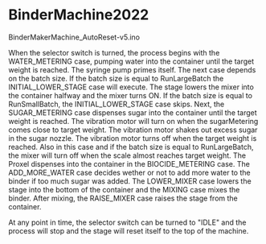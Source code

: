 # BinderMachine2022

BinderMakerMachine_AutoReset-v5.ino

When the selector switch is turned, the process begins with the WATER_METERING case, pumping water into the container until the target weight is reached. The syringe pump primes itself. The next case depends on the batch size. If the batch size is equal to RunLargeBatch the INITIAL_LOWER_STAGE case will execute. The stage lowers the mixer into the container halfway and the mixer turns ON. If the batch size is equal to RunSmallBatch, the INITIAL_LOWER_STAGE case skips. Next, the SUGAR_METERING case dispenses sugar into the container until the target weight is reached. The vibration motor will turn on when the sugarMetering comes close to target weight. The vibration motor shakes out excess sugar in the sugar nozzle. The vibration motor turns off when the target weight is reached. Also in this case and if the batch size is equal to RunLargeBatch, the mixer will turn off when the scale almost reaches target weight. The Proxel dispenses into the container in the BIOCIDE_METERING case. The ADD_MORE_WATER case decides wether or not to add more water to the binder if too much sugar was added. The LOWER_MIXER case lowers the stage into the bottom of the container and the MIXING case mixes the binder. After mixing, the RAISE_MIXER case raises the stage from the container.

At any point in time, the selector switch can be turned to "IDLE" and the process will stop and the stage will reset itself to the top of the machine.

